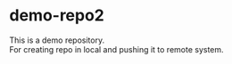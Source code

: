 # demo-repo2

This is a demo repository.
<br>
For creating repo in local and pushing it to remote system.

